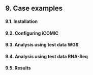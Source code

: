 ## 9. Case examples

#### 9.1. Installation

#### 9.2. Configuring iCOMIC

#### 9.3. Analysis using test data WGS

#### 9.4. Analysis using test data RNA-Seq

#### 9.5. Results
